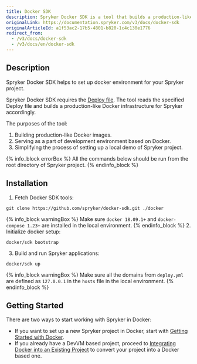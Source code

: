 ```yaml
---
title: Docker SDK
description: Spryker Docker SDK is a tool that builds a production-like Docker infrustructure for Spryker.
originalLink: https://documentation.spryker.com/v3/docs/docker-sdk
originalArticleId: a1f53ac2-17b5-4801-b820-1c4c130e1776
redirect_from:
  - /v3/docs/docker-sdk
  - /v3/docs/en/docker-sdk
---
```


## Description

Spryker Docker SDK helps to set up docker environment for your Spryker project.

Spryker Docker SDK requires the [Deploy file](/docs/scos/dev/developer-guides/201907.0/installation/spryker-in-docker/docker-sdk/deploy-file-reference-1.0.html). The tool reads the specified Deploy file and builds a production-like Docker infrastructure for Spryker accordingly.

The purposes of the tool:

1. Building production-like Docker images.
2. Serving as a part of development environment based on Docker.
3. Simplifying the process of setting up a local demo of Spryker project.

{% info_block errorBox %}
All the commands below should be run from the root directory of Spryker project.
{% endinfo_block %}

## Installation

1. Fetch Docker SDK tools:
```shell
git clone https://github.com/spryker/docker-sdk.git ./docker
```
{% info_block warningBox %}
Make sure `docker 18.09.1+` and `docker-compose 1.23+` are installed in the local environment.
{% endinfo_block %}
2. Initialize docker setup:
 ```shell
docker/sdk bootstrap
```
3. Build and run Spryker applications:
```shell
docker/sdk up
```
{% info_block warningBox %}
Make sure all the domains from `deploy.yml` are defined as `127.0.0.1` in the `hosts` file in the local environment.
{% endinfo_block %}

## Getting Started

There are two ways to start working with Spryker in Docker:

* If you want to set up a new Spryker project in Docker, start with [Getting Started with Docker](/docs/scos/dev/developer-guides/201907.0/installation/spryker-in-docker/getting-started-with-docker.html).
* If you already have a DevVM based project, proceed to [Integrating Docker into an Existing Project](/docs/scos/dev/developer-guides/201907.0/installation/spryker-in-docker/integrating-docker-into-an-existing-project.html) to convert your project into a Docker based one.

<!-- Last review date: Aug 06, 2019by Mike Kalinin, Andrii Tserkovnyi -->
